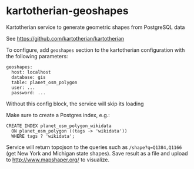 # kartotherian-geoshapes
Kartotherian service to generate geometric shapes from PostgreSQL data

See https://github.com/kartotherian/kartotherian

To configure, add `geoshapes` section to the kartotherian configuration with the following parameters:

```
geoshapes:
  host: localhost
  database: gis
  table: planet_osm_polygon
  user: ...
  password: ...
```

Without this config block, the service will skip its loading

Make sure to create a Postgres index, e.g.:
```
CREATE INDEX planet_osm_polygon_wikidata
  ON planet_osm_polygon ((tags -> 'wikidata'))
  WHERE tags ? 'wikidata';
```

Service will return topojson to the queries such as `/shape?q=Q1384,Q1166`  (get New York and Michigan state shapes).
Save result as a file and upload to http://www.mapshaper.org/ to visualize.
